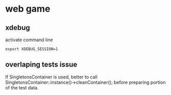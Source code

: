 # web game

## xdebug

activate command line

    export XDEBUG_SESSION=1

## overlaping tests issue

If SingletonsContainer is used, better to call SingletonsContainer::instance()->cleanContainer(); before preparing portion of the test data.